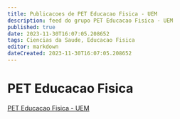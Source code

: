 ```yaml
---
title: Publicacoes de PET Educacao Fisica - UEM
description: feed do grupo PET Educacao Fisica - UEM
published: true
date: 2023-11-30T16:07:05.208652
tags: Ciencias da Saude, Educacao Fisica
editor: markdown
dateCreated: 2023-11-30T16:07:05.208652
---
```


# PET Educacao Fisica
[PET Educacao Fisica - UEM](/grupo/252PETEducacaoFisicaUEM.md)